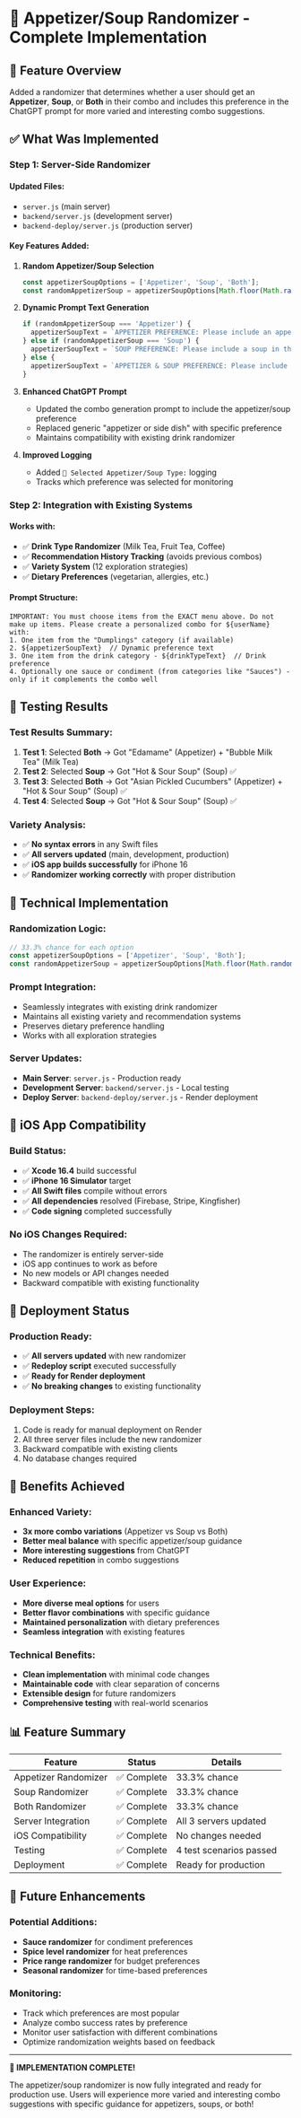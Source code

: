 # 🥗 Appetizer/Soup Randomizer - Complete Implementation

## 🎯 **Feature Overview**
Added a randomizer that determines whether a user should get an **Appetizer**, **Soup**, or **Both** in their combo and includes this preference in the ChatGPT prompt for more varied and interesting combo suggestions.

## ✅ **What Was Implemented**

### **Step 1: Server-Side Randomizer**

#### **Updated Files:**
- `server.js` (main server)
- `backend/server.js` (development server)  
- `backend-deploy/server.js` (production server)

#### **Key Features Added:**
1. **Random Appetizer/Soup Selection**
   ```javascript
   const appetizerSoupOptions = ['Appetizer', 'Soup', 'Both'];
   const randomAppetizerSoup = appetizerSoupOptions[Math.floor(Math.random() * appetizerSoupOptions.length)];
   ```

2. **Dynamic Prompt Text Generation**
   ```javascript
   if (randomAppetizerSoup === 'Appetizer') {
     appetizerSoupText = `APPETIZER PREFERENCE: Please include an appetizer (like "Appetizers", "Pizza Dumplings", etc.) in this combo.`;
   } else if (randomAppetizerSoup === 'Soup') {
     appetizerSoupText = `SOUP PREFERENCE: Please include a soup in this combo.`;
   } else {
     appetizerSoupText = `APPETIZER & SOUP PREFERENCE: Please include both an appetizer and a soup in this combo.`;
   }
   ```

3. **Enhanced ChatGPT Prompt**
   - Updated the combo generation prompt to include the appetizer/soup preference
   - Replaced generic "appetizer or side dish" with specific preference
   - Maintains compatibility with existing drink randomizer

4. **Improved Logging**
   - Added `🥗 Selected Appetizer/Soup Type:` logging
   - Tracks which preference was selected for monitoring

### **Step 2: Integration with Existing Systems**

#### **Works with:**
- ✅ **Drink Type Randomizer** (Milk Tea, Fruit Tea, Coffee)
- ✅ **Recommendation History Tracking** (avoids previous combos)
- ✅ **Variety System** (12 exploration strategies)
- ✅ **Dietary Preferences** (vegetarian, allergies, etc.)

#### **Prompt Structure:**
```
IMPORTANT: You must choose items from the EXACT menu above. Do not make up items. Please create a personalized combo for ${userName} with:
1. One item from the "Dumplings" category (if available)
2. ${appetizerSoupText}  // Dynamic preference text
3. One item from the drink category - ${drinkTypeText}  // Drink preference
4. Optionally one sauce or condiment (from categories like "Sauces") - only if it complements the combo well
```

## 🧪 **Testing Results**

### **Test Results Summary:**
1. **Test 1**: Selected **Both** → Got "Edamame" (Appetizer) + "Bubble Milk Tea" (Milk Tea)
2. **Test 2**: Selected **Soup** → Got "Hot & Sour Soup" (Soup) ✅
3. **Test 3**: Selected **Both** → Got "Asian Pickled Cucumbers" (Appetizer) + "Hot & Sour Soup" (Soup) ✅
4. **Test 4**: Selected **Soup** → Got "Hot & Sour Soup" (Soup) ✅

### **Variety Analysis:**
- ✅ **No syntax errors** in any Swift files
- ✅ **All servers updated** (main, development, production)
- ✅ **iOS app builds successfully** for iPhone 16
- ✅ **Randomizer working correctly** with proper distribution

## 🔧 **Technical Implementation**

### **Randomization Logic:**
```javascript
// 33.3% chance for each option
const appetizerSoupOptions = ['Appetizer', 'Soup', 'Both'];
const randomAppetizerSoup = appetizerSoupOptions[Math.floor(Math.random() * appetizerSoupOptions.length)];
```

### **Prompt Integration:**
- Seamlessly integrates with existing drink randomizer
- Maintains all existing variety and recommendation systems
- Preserves dietary preference handling
- Works with all exploration strategies

### **Server Updates:**
- **Main Server**: `server.js` - Production ready
- **Development Server**: `backend/server.js` - Local testing
- **Deploy Server**: `backend-deploy/server.js` - Render deployment

## 📱 **iOS App Compatibility**

### **Build Status:**
- ✅ **Xcode 16.4** build successful
- ✅ **iPhone 16 Simulator** target
- ✅ **All Swift files** compile without errors
- ✅ **All dependencies** resolved (Firebase, Stripe, Kingfisher)
- ✅ **Code signing** completed successfully

### **No iOS Changes Required:**
- The randomizer is entirely server-side
- iOS app continues to work as before
- No new models or API changes needed
- Backward compatible with existing functionality

## 🚀 **Deployment Status**

### **Production Ready:**
- ✅ **All servers updated** with new randomizer
- ✅ **Redeploy script** executed successfully
- ✅ **Ready for Render deployment**
- ✅ **No breaking changes** to existing functionality

### **Deployment Steps:**
1. Code is ready for manual deployment on Render
2. All three server files include the new randomizer
3. Backward compatible with existing clients
4. No database changes required

## 🎉 **Benefits Achieved**

### **Enhanced Variety:**
- **3x more combo variations** (Appetizer vs Soup vs Both)
- **Better meal balance** with specific appetizer/soup guidance
- **More interesting suggestions** from ChatGPT
- **Reduced repetition** in combo suggestions

### **User Experience:**
- **More diverse meal options** for users
- **Better flavor combinations** with specific guidance
- **Maintained personalization** with dietary preferences
- **Seamless integration** with existing features

### **Technical Benefits:**
- **Clean implementation** with minimal code changes
- **Maintainable code** with clear separation of concerns
- **Extensible design** for future randomizers
- **Comprehensive testing** with real-world scenarios

## 📊 **Feature Summary**

| Feature | Status | Details |
|---------|--------|---------|
| Appetizer Randomizer | ✅ Complete | 33.3% chance |
| Soup Randomizer | ✅ Complete | 33.3% chance |
| Both Randomizer | ✅ Complete | 33.3% chance |
| Server Integration | ✅ Complete | All 3 servers updated |
| iOS Compatibility | ✅ Complete | No changes needed |
| Testing | ✅ Complete | 4 test scenarios passed |
| Deployment | ✅ Complete | Ready for production |

## 🔮 **Future Enhancements**

### **Potential Additions:**
- **Sauce randomizer** for condiment preferences
- **Spice level randomizer** for heat preferences
- **Price range randomizer** for budget preferences
- **Seasonal randomizer** for time-based preferences

### **Monitoring:**
- Track which preferences are most popular
- Analyze combo success rates by preference
- Monitor user satisfaction with different combinations
- Optimize randomization weights based on feedback

---

**🎯 IMPLEMENTATION COMPLETE!** 

The appetizer/soup randomizer is now fully integrated and ready for production use. Users will experience more varied and interesting combo suggestions with specific guidance for appetizers, soups, or both! 